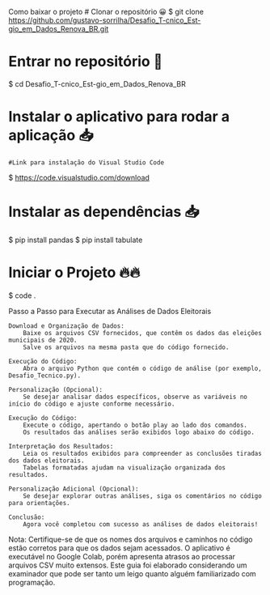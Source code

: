 Como baixar o projeto
    # Clonar o repositório 😀
  $ git clone https://github.com/gustavo-sorrilha/Desafio_T-cnico_Est-gio_em_Dados_Renova_BR.git

  # Entrar no repositório 💪
  $ cd Desafio_T-cnico_Est-gio_em_Dados_Renova_BR

  # Instalar o aplicativo para rodar a aplicação 📥
    #Link para instalação do Visual Studio Code
  $ https://code.visualstudio.com/download


  # Instalar as dependências 📥
  $ pip install pandas
  $ pip install tabulate

  # Iniciar o Projeto 🔥🔥
  $ code . 


Passo a Passo para Executar as Análises de Dados Eleitorais

    Download e Organização de Dados:
        Baixe os arquivos CSV fornecidos, que contêm os dados das eleições municipais de 2020.
        Salve os arquivos na mesma pasta que do código fornecido.

    Execução do Código:
        Abra o arquivo Python que contém o código de análise (por exemplo, Desafio_Tecnico.py).

    Personalização (Opcional):
        Se desejar analisar dados específicos, observe as variáveis no início do código e ajuste conforme necessário.

    Execução do Código:
        Execute o código, apertando o botão play ao lado dos comandos.
        Os resultados das análises serão exibidos logo abaixo do código.

    Interpretação dos Resultados:
        Leia os resultados exibidos para compreender as conclusões tiradas dos dados eleitorais.
        Tabelas formatadas ajudam na visualização organizada dos resultados.

    Personalização Adicional (Opcional):
        Se desejar explorar outras análises, siga os comentários no código para orientações.

    Conclusão:
        Agora você completou com sucesso as análises de dados eleitorais!

Nota: Certifique-se de que os nomes dos arquivos e caminhos no código estão corretos para que os dados sejam acessados. O aplicativo é executável no Google Colab, porém apresenta atrasos ao processar arquivos CSV muito extensos. Este guia foi elaborado considerando um examinador que pode ser tanto um leigo quanto alguém familiarizado com programação.
